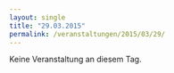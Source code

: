 ```yaml
---
layout: single
title: "29.03.2015"
permalink: /veranstaltungen/2015/03/29/
---
```


Keine Veranstaltung an diesem Tag.
